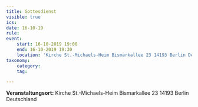```yaml
---
title: Gottesdienst
visible: true
ics: 
date: 16-10-19
rule: 
event:
	start: 16-10-2019 19:00
	end: 16-10-2019 19:30
	location: 'Kirche St.-Michaels-Heim Bismarkallee 23 14193 Berlin Deutschland'
taxonomy:
	category: 
	tag: 

---
```




**Veranstaltungsort:** Kirche St.-Michaels-Heim
Bismarkallee 23
14193 Berlin
Deutschland

